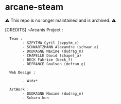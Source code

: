 # arcane-steam

⚠️ This repo is no longer maintained and is archived. ⚠️

[CREDITS] ~Arcanis Project :
	  
	  Team :
            - SZPYTMA Cyril (szpytm_c)
            - SCHWARTZMANN Alexandre (schwar_a)
            - DUDRAGNE Maxine (dudrag_m)
            - CHAPELLE David (chapel_a)
            - BECK Fabrice (beck_f)
            - DEFRANCE Goulven (defran_g)
			
	  Web Design :
	  
            - Widx*
  
	  ArtWork :
            - DUDRAGNE Maxine (dudrag_m)
            - Subaru-kun
